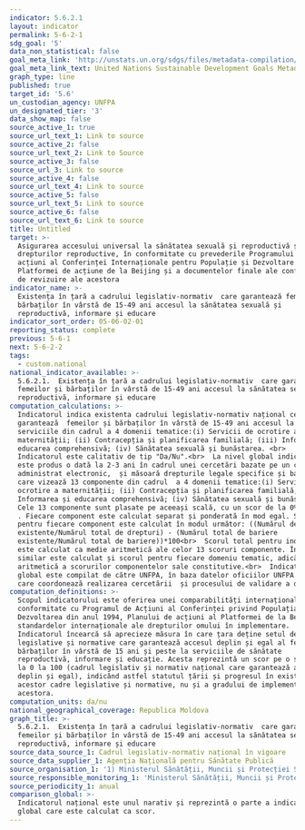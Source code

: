 ```yaml
---
indicator: 5.6.2.1
layout: indicator
permalink: 5-6-2-1
sdg_goal: '5'
data_non_statistical: false
goal_meta_link: 'http://unstats.un.org/sdgs/files/metadata-compilation/Metadata-Goal-5.pdf'
goal_meta_link_text: United Nations Sustainable Development Goals Metadata (pdf 634kB)
graph_type: line
published: true
target_id: '5.6'
un_custodian_agency: UNFPA
un_designated_tier: '3'
data_show_map: false
source_active_1: true
source_url_text_1: Link to source
source_active_2: false
source_url_text_2: Link to Source
source_active_3: false
source_url_3: Link to source
source_active_4: false
source_url_text_4: Link to source
source_active_5: false
source_url_text_5: Link to source
source_active_6: false
source_url_text_6: Link to source
title: Untitled
target: >-
  Asigurarea accesului universal la sănătatea sexuală și reproductivă și a
  drepturilor reproductive, în conformitate cu prevederile Programului de
  acțiuni al Conferinței Internaționale pentru Populație și Dezvoltare și ale
  Platformei de acțiune de la Beijing și a documentelor finale ale conferințelor
  de revizuire ale acestora
indicator_name: >-
  Existența în țară a cadrului legislativ-normativ  care garantează femeilor și
  bărbaților în vârstă de 15-49 ani accesul la sănătatea sexuală și
  reproductivă, informare și educare
indicator_sort_order: 05-06-02-01
reporting_status: complete
previous: 5-6-1
next: 5-6-2-2
tags:
  - custom.national
national_indicator_available: >-
  5.6.2.1.  Existența în țară a cadrului legislativ-normativ  care garantează
  femeilor și bărbaților în vârstă de 15-49 ani accesul la sănătatea sexuală și
  reproductivă, informare și educare
computation_calculations: >-
  Indicatorul indica existenta cadrului legislativ-normativ național ce
  garantează  femeilor și bărbaților în vârstă de 15-49 ani accesul la
  serviciile din cadrul a 4 domenii tematice:(i) Servicii de ocrotire a
  maternității; (ii) Contracepția și planificarea familială; (iii) Informarea și
  educarea comprehensivă; (iv) Sănătatea sexuală și bunăstarea. <br> 
  Indicatorul este calitativ de tip "Da/Nu".<br>  La nivel global indicatorul
  este produs o dată la 2-3 ani în cadrul unei cercetări bazate pe un chestionar
  administrat electronic,  și măsoară drepturile legale specifice și barierele
  care vizează 13 componente din cadrul  a 4 domenii tematice:(i) Servicii de
  ocrotire a maternității; (ii) Contracepția și planificarea familială; (iii)
  Informarea și educarea comprehensivă; (iv) Sănătatea sexuală și bunăstarea.
  Cele 13 componente sunt plasate pe aceeași scală, cu un scor de la 0% la 100%
  . Fiecare component este calculat separat și ponderată în mod egal. Scorul
  pentru fiecare component este calculat în modul următor: ((Numărul de drepturi
  existente/Numărul total de drepturi) - (Numărul total de bariere
  existente/Numărul total de bariere))*100<br>  Scorul total pentru indicator
  este calculat ca medie aritmetică ale celor 13 scoruri componente. În mod
  similar este calculat și scorul pentru fiecare domeniu tematic, adică ca medie
  aritmetică a scorurilor componentelor sale constitutive.<br>  Indicatorul
  global este compilat de către UNFPA, în baza datelor oficiilor UNFPA de țară
  care coordonează realizarea cercetării  și procesului de validare a datelor.
computation_definitions: >-
  Scopul indicatorului este oferirea unei comparabilități internaționale în
  conformitate cu Programul de Acțiuni al Conferinței privind Populația și
  Dezvoltarea din anul 1994, Planului de acțiuni al Platformei de la Beijing, și
  standardelor internaționale ale drepturilor omului în implementare.
  Indicatorul încearcă să aprecieze măsura în care țara deține setul de actele
  legislative și normative care garantează accesul deplin și egal al femeilor și
  bărbaților în vârstă de 15 ani și peste la serviciile de sănătate
  reproductivă, informare și educație. Acesta reprezintă un scor pe o scală de
  la 0 la 100 (cadrul legislativ și normativ național care garantează acces
  deplin și egal), indicând astfel statutul țării și progresul în existența
  acestor cadre legislative și normative, nu și a gradului de implementare a
  acestora.
computation_units: da/nu
national_geographical_coverage: Republica Moldova
graph_title: >-
  5.6.2.1.  Existența în țară a cadrului legislativ-normativ  care garantează
  femeilor și bărbaților în vârstă de 15-49 ani accesul la sănătatea sexuală și
  reproductivă, informare și educare
source_data_source_1: Cadrul legislativ-normativ național în vigoare
source_data_supplier_1: Agenția Națională pentru Sănătate Publică
source_organisation_1: '1) Ministerul Sănătății, Muncii și Protecției Sociale<br>  2) UNFPA'
source_responsible_monitoring_1: 'Ministerul Sănătății, Muncii și Protecției Sociale<br>  UNFPA'
source_periodicity_1: anual
comparison_global: >-
  Indicatorul național este unul narativ și reprezintă o parte a indicatorului
  global care este calculat ca scor.
---
```

